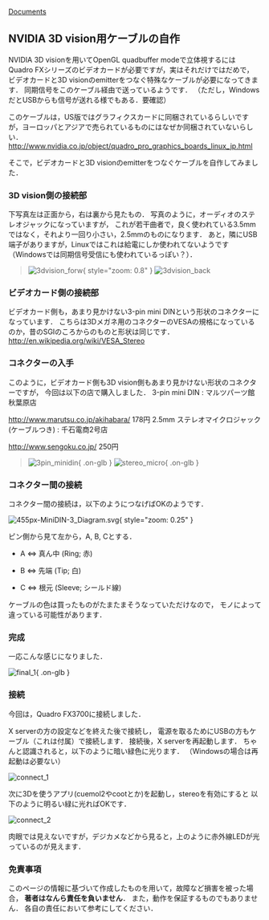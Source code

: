 [Documents](../Documents)

## NVIDIA 3D vision用ケーブルの自作

NVIDIA 3D visionを用いてOpenGL quadbuffer modeで立体視するには
Quadro FXシリーズのビデオカードが必要ですが，実はそれだけではだめで，
ビデオカードと3D visionのemitterをつなぐ特殊なケーブルが必要になってきます．
同期信号をこのケーブル経由で送っているようです．
（ただし，WindowsだとUSBからも信号が送れる様でもある．要確認）

このケーブルは，US版ではグラフィクスカードに同梱されているらしいですが，ヨーロッパとアジアで売られているものにはなぜか同梱されていないらしい．
http://www.nvidia.co.jp/object/quadro_pro_graphics_boards_linux_jp.html

そこで，ビデオカードと3D visionのemitterをつなぐケーブルを自作してみました．

### 3D vision側の接続部
下写真左は正面から，右は裏から見たもの．
写真のように，オーディオのステレオジャックになっていますが，
これが若干曲者で，良く使われている3.5mmではなく，それより一回り小さい，2.5mmのものになります．
あと，隣にUSB端子がありますが，Linuxではこれは給電にしか使われてないようです（Windowsでは同期信号受信にも使われているっぽい？）．


> ![3dvision_forw](../assets/images/cuemol2/NV3DVisionCable/3dvision_forw.jpg){ style="zoom: 0.8" } ![3dvision_back](../assets/images/cuemol2/NV3DVisionCable/3dvision_back.jpg)

### ビデオカード側の接続部
ビデオカード側も，あまり見かけない3-pin mini DINという形状のコネクターになっています．
こちらは3Dメガネ用のコネクターのVESAの規格になっているのか，昔のSGIのころからのものと形状は同じです．
http://en.wikipedia.org/wiki/VESA_Stereo

### コネクターの入手
このように，ビデオカード側も3D vision側もあまり見かけない形状のコネクターですが，
今回は以下の店で購入しました．
3-pin mini DIN
:   マルツパーツ館秋葉原店

http://www.marutsu.co.jp/akihabara/
178円
2.5mm ステレオマイクロジャック(ケーブルつき)
:   千石電商2号店

http://www.sengoku.co.jp/
250円


> ![3pin_minidin](../assets/images/cuemol2/NV3DVisionCable/3pin_minidin.jpg){ .on-glb } ![stereo_micro](../assets/images/cuemol2/NV3DVisionCable/stereo_micro.jpg){ .on-glb }

### コネクター間の接続
コネクター間の接続は，以下のようにつなげばOKのようです．

![455px-MiniDIN-3_Diagram.svg](../assets/images/cuemol2/NV3DVisionCable/455px-MiniDIN-3_Diagram.svg.png){ style="zoom: 0.25" }

ピン側から見て左から，A, B, Cとする．


-  A ⇔ 真ん中 (Ring; 赤)

-  B ⇔ 先端 (Tip; 白)

-  C ⇔ 根元 (Sleeve; シールド線)

ケーブルの色は買ったものがたまたまそうなっていただけなので，
モノによって違っている可能性があります．

### 完成
一応こんな感じになりました．

![final_1](../assets/images/cuemol2/NV3DVisionCable/final_1.jpg){ .on-glb }


### 接続
今回は，Quadro FX3700に接続しました．

X serverの方の設定などを終えた後で接続し，
電源を取るためにUSBの方もケーブル（これは付属）で接続します．
接続後，X serverを再起動します．
ちゃんと認識されると，以下のように暗い緑色に光ります．
（Windowsの場合は再起動は必要ない）


![connect_1](../assets/images/cuemol2/NV3DVisionCable/connect_1.jpg)


次に3Dを使うアプリ(cuemol2やcootとか)を起動し，stereoを有効にすると
以下のように明るい緑に光ればOKです．


![connect_2](../assets/images/cuemol2/NV3DVisionCable/connect_2.jpg)


肉眼では見えないですが，デジカメなどから見ると，上のように赤外線LEDが光っているのが見えます．

### 免責事項
このページの情報に基づいて作成したものを用いて，故障など損害を被った場合，
**著者はなんら責任を負いません**．
また，動作を保証するものでもありません．
各自の責任において参考にしてください．
